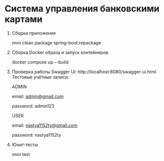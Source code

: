 # Система управления банковскими картами

1. Сборка приложения
   
   mvn clean package spring-boot:repackage
3. Сборка Docker образа и запуск контейнеров
   
   docker compose up --build
   
5. Проверка работы
   Swagger UI: http://localhost:8080/swagger-ui.html
   Тестовые учётные записи:
   
   ADMIN

   email: admin@gmail.com

   password: admin123
   
   USER
   
   email: nastya1152ty@gmail.com

   password: nastya1152ty
6. Юнит-тесты

   mvn test
